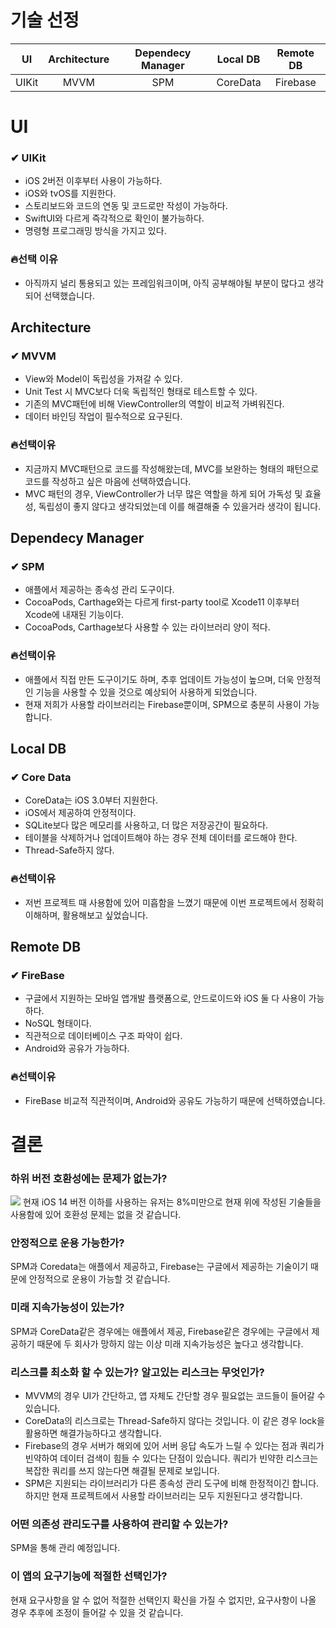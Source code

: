 # 기술 선정

|UI|Architecture|Dependecy Manager|Local DB|Remote DB|
|:---:|:---:|:---:|:---:|:---:|
|UIKit|MVVM|SPM|CoreData|Firebase|

# UI
### ✔︎ UIKit 
- iOS 2버전 이후부터 사용이 가능하다.
- iOS와 tvOS를 지원한다.
- 스토리보드와 코드의 연동 및 코드로만 작성이 가능하다.
- SwiftUI와 다르게 즉각적으로 확인이 불가능하다. 
- 명령형 프로그래밍 방식을 가지고 있다.

### :fire:선택 이유
- 아직까지 널리 통용되고 있는 프레임워크이며, 아직 공부해야될 부분이 많다고 생각되어 선택했습니다.

## Architecture
### ✔︎ MVVM
- View와 Model이 독립성을 가져갈 수 있다.
- Unit Test 시 MVC보다 더욱 독립적인 형태로 테스트할 수 있다.
- 기존의 MVC패턴에 비해 ViewController의 역할이 비교적 가벼워진다.
- 데이터 바인딩 작업이 필수적으로 요구된다.

### :fire:선택이유
- 지금까지 MVC패턴으로 코드를 작성해왔는데, MVC를 보완하는 형태의 패턴으로 코드를 작성하고 싶은 마음에 선택하였습니다. 
- MVC 패턴의 경우, ViewController가 너무 많은 역할을 하게 되어 가독성 및 효율성, 독립성이 좋지 않다고 생각되었는데 이를 해결해줄 수 있을거라 생각이 됩니다.

## Dependecy Manager
### ✔︎ SPM
- 애플에서 제공하는 종속성 관리 도구이다.
-  CocoaPods, Carthage와는 다르게 first-party tool로 Xcode11 이후부터 Xcode에 내재된 기능이다.
- CocoaPods, Carthage보다 사용할 수 있는 라이브러리 양이 적다.

### :fire:선택이유
- 애플에서 직접 만든 도구이기도 하며, 추후 업데이트 가능성이 높으며, 더욱 안정적인 기능을 사용할 수 있을 것으로 예상되어 사용하게 되었습니다.
- 현재 저희가 사용할 라이브러리는 Firebase뿐이며, SPM으로 충분히 사용이 가능합니다.


## Local DB
### ✔︎ Core Data
- CoreData는 iOS 3.0부터 지원한다.
- iOS에서 제공하여 안정적이다.
- SQLite보다 많은 메모리를 사용하고, 더 많은 저장공간이 필요하다.
- 테이블을 삭제하거나 업데이트해야 하는 경우 전체 데이터를 로드해야 한다.
- Thread-Safe하지 않다.

### :fire:선택이유
- 저번 프로젝트 때 사용함에 있어 미흡함을 느꼈기 때문에 이번 프로젝트에서 정확히 이해하며, 활용해보고 싶었습니다.

## Remote DB
### ✔︎ FireBase
- 구글에서 지원하는 모바일 앱개발 플랫폼으로, 안드로이드와 iOS 둘 다 사용이 가능하다.
- NoSQL 형태이다.
- 직관적으로 데이터베이스 구조 파악이 쉽다.
- Android와 공유가 가능하다.

### :fire:선택이유
- FireBase 비교적 직관적이며, Android와 공유도 가능하기 때문에 선택하였습니다.

# 결론

### 하위 버전 호환성에는 문제가 없는가?
![](https://hackmd.io/_uploads/SJiaHPxHn.png)
현재 iOS 14 버전 이하를 사용하는 유저는 8%미만으로 현재 위에 작성된 기술들을 사용함에 있어 호환성 문제는 없을 것 같습니다.

### 안정적으로 운용 가능한가?
SPM과 Coredata는 애플에서 제공하고, Firebase는 구글에서 제공하는 기술이기 때문에 안정적으로 운용이 가능할 것 같습니다.

### 미래 지속가능성이 있는가?
SPM과 CoreData같은 경우에는 애플에서 제공, Firebase같은 경우에는 구글에서 제공하기 때문에 두 회사가 망하지 않는 이상 미래 지속가능성은 높다고 생각합니다.

### 리스크를 최소화 할 수 있는가? 알고있는 리스크는 무엇인가?
- MVVM의 경우 UI가 간단하고, 앱 자체도 간단할 경우 필요없는 코드들이 들어갈 수 있습니다.
- CoreData의 리스크로는 Thread-Safe하지 않다는 것입니다. 이 같은 경우 lock을 활용하면 해결가능하다고 생각합니다.
- Firebase의 경우 서버가 해외에 있어 서버 응답 속도가 느릴 수 있다는 점과 쿼리가 빈약하여 데이터 검색이 힘들 수 있다는 단점이 있습니다. 쿼리가 빈약한 리스크는 복잡한 쿼리를 쓰지 않는다면 해결될 문제로 보입니다.
- SPM은 지원되는 라이브러리가 다른 종속성 관리 도구에 비해 한정적이긴 합니다. 하지만 현재 프로젝트에서 사용할 라이브러리는 모두 지원된다고 생각합니다.

### 어떤 의존성 관리도구를 사용하여 관리할 수 있는가?
SPM을 통해 관리 예정입니다.

### 이 앱의 요구기능에 적절한 선택인가?
현재 요구사항을 알 수 없어 적절한 선택인지 확신을 가질 수 없지만, 요구사항이 나올 경우 추후에 조정이 들어갈 수 있을 것 같습니다.
